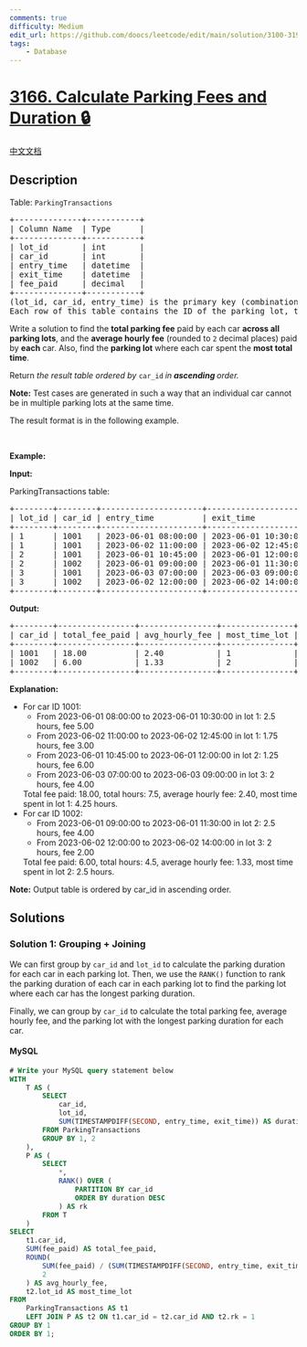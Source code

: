 ```yaml
---
comments: true
difficulty: Medium
edit_url: https://github.com/doocs/leetcode/edit/main/solution/3100-3199/3166.Calculate%20Parking%20Fees%20and%20Duration/README_EN.md
tags:
    - Database
---
```


<!-- problem:start -->

# [3166. Calculate Parking Fees and Duration 🔒](https://leetcode.com/problems/calculate-parking-fees-and-duration)

[中文文档](/solution/3100-3199/3166.Calculate%20Parking%20Fees%20and%20Duration/README.md)

## Description

<!-- description:start -->

<p>Table: <code>ParkingTransactions</code></p>

<pre>
+--------------+-----------+
| Column Name  | Type      |
+--------------+-----------+
| lot_id       | int       |
| car_id       | int       |
| entry_time   | datetime  |
| exit_time    | datetime  |
| fee_paid     | decimal   |
+--------------+-----------+
(lot_id, car_id, entry_time) is the primary key (combination of columns with unique values) for this table.
Each row of this table contains the ID of the parking lot, the ID of the car, the entry and exit times, and the fee paid for the parking duration.
</pre>

<p>Write a solution to find the <strong>total parking fee</strong> paid by each car <strong>across all parking lots</strong>, and the <strong>average hourly fee</strong> (rounded to <code>2</code> decimal places) paid by <strong>each</strong> car. Also, find the <strong>parking lot</strong> where each car spent the <strong>most total time</strong>.</p>

<p>Return <em>the result table ordered by </em><code>car_id</code><em><b> </b>in<b> ascending </b></em><em> order.</em></p>

<p><strong>Note:</strong> Test cases are generated in such a way that an individual car cannot be in multiple parking lots at the same time.</p>

<p>The result format is in the following example.</p>

<p>&nbsp;</p>
<p><strong class="example">Example:</strong></p>

<div class="example-block">
<p><strong>Input:</strong></p>

<p>ParkingTransactions table:</p>

<pre class="example-io">
+--------+--------+---------------------+---------------------+----------+
| lot_id | car_id | entry_time          | exit_time           | fee_paid |
+--------+--------+---------------------+---------------------+----------+
| 1      | 1001   | 2023-06-01 08:00:00 | 2023-06-01 10:30:00 | 5.00     |
| 1      | 1001   | 2023-06-02 11:00:00 | 2023-06-02 12:45:00 | 3.00     |
| 2      | 1001   | 2023-06-01 10:45:00 | 2023-06-01 12:00:00 | 6.00     |
| 2      | 1002   | 2023-06-01 09:00:00 | 2023-06-01 11:30:00 | 4.00     |
| 3      | 1001   | 2023-06-03 07:00:00 | 2023-06-03 09:00:00 | 4.00     |
| 3      | 1002   | 2023-06-02 12:00:00 | 2023-06-02 14:00:00 | 2.00     |
+--------+--------+---------------------+---------------------+----------+
</pre>

<p><strong>Output:</strong></p>

<pre class="example-io">
+--------+----------------+----------------+---------------+
| car_id | total_fee_paid | avg_hourly_fee | most_time_lot |
+--------+----------------+----------------+---------------+
| 1001   | 18.00          | 2.40           | 1             |
| 1002   | 6.00           | 1.33           | 2             |
+--------+----------------+----------------+---------------+
</pre>

<p><strong>Explanation:</strong></p>

<ul>
	<li>For car ID 1001:
	<ul>
		<li>From 2023-06-01 08:00:00 to 2023-06-01 10:30:00 in lot 1: 2.5 hours, fee 5.00</li>
		<li>From 2023-06-02 11:00:00 to 2023-06-02 12:45:00 in lot 1: 1.75 hours, fee 3.00</li>
		<li>From 2023-06-01 10:45:00 to 2023-06-01 12:00:00 in lot 2: 1.25 hours, fee 6.00</li>
		<li>From 2023-06-03 07:00:00 to 2023-06-03 09:00:00 in lot 3: 2 hours, fee 4.00</li>
	</ul>
	Total fee paid: 18.00, total hours: 7.5, average hourly fee: 2.40, most time spent in lot 1: 4.25 hours.</li>
	<li>For car ID 1002:
	<ul>
		<li>From 2023-06-01 09:00:00 to 2023-06-01 11:30:00 in lot 2: 2.5 hours, fee 4.00</li>
		<li>From 2023-06-02 12:00:00 to 2023-06-02 14:00:00 in lot 3: 2 hours, fee 2.00</li>
	</ul>
	Total fee paid: 6.00, total hours: 4.5, average hourly fee: 1.33, most time spent in lot 2: 2.5 hours.</li>
</ul>

<p><b>Note:</b> Output table is ordered by car_id in ascending order.</p>
</div>

<!-- description:end -->

## Solutions

<!-- solution:start -->

### Solution 1: Grouping + Joining

We can first group by `car_id` and `lot_id` to calculate the parking duration for each car in each parking lot. Then, we use the `RANK()` function to rank the parking duration of each car in each parking lot to find the parking lot where each car has the longest parking duration.

Finally, we can group by `car_id` to calculate the total parking fee, average hourly fee, and the parking lot with the longest parking duration for each car.

<!-- tabs:start -->

#### MySQL

```sql
# Write your MySQL query statement below
WITH
    T AS (
        SELECT
            car_id,
            lot_id,
            SUM(TIMESTAMPDIFF(SECOND, entry_time, exit_time)) AS duration
        FROM ParkingTransactions
        GROUP BY 1, 2
    ),
    P AS (
        SELECT
            *,
            RANK() OVER (
                PARTITION BY car_id
                ORDER BY duration DESC
            ) AS rk
        FROM T
    )
SELECT
    t1.car_id,
    SUM(fee_paid) AS total_fee_paid,
    ROUND(
        SUM(fee_paid) / (SUM(TIMESTAMPDIFF(SECOND, entry_time, exit_time)) / 3600),
        2
    ) AS avg_hourly_fee,
    t2.lot_id AS most_time_lot
FROM
    ParkingTransactions AS t1
    LEFT JOIN P AS t2 ON t1.car_id = t2.car_id AND t2.rk = 1
GROUP BY 1
ORDER BY 1;
```

<!-- tabs:end -->

<!-- solution:end -->

<!-- problem:end -->
